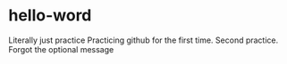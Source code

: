 # hello-word
Literally just practice
Practicing github for the first time. 
Second practice. Forgot the optional message
